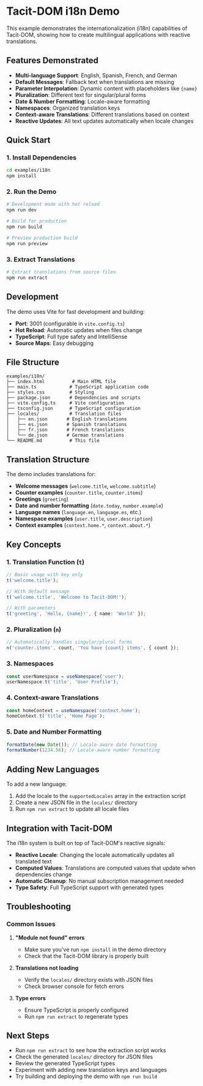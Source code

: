 # Tacit-DOM i18n Demo

This example demonstrates the internationalization (i18n) capabilities of Tacit-DOM, showing how to create multilingual applications with reactive translations.

## Features Demonstrated

- **Multi-language Support**: English, Spanish, French, and German
- **Default Messages**: Fallback text when translations are missing
- **Parameter Interpolation**: Dynamic content with placeholders like `{name}`
- **Pluralization**: Different text for singular/plural forms
- **Date & Number Formatting**: Locale-aware formatting
- **Namespaces**: Organized translation keys
- **Context-aware Translations**: Different translations based on context
- **Reactive Updates**: All text updates automatically when locale changes

## Quick Start

### 1. Install Dependencies

```bash
cd examples/i18n
npm install
```

### 2. Run the Demo

```bash
# Development mode with hot reload
npm run dev

# Build for production
npm run build

# Preview production build
npm run preview
```

### 3. Extract Translations

```bash
# Extract translations from source files
npm run extract
```

## Development

The demo uses Vite for fast development and building:

- **Port**: 3001 (configurable in `vite.config.ts`)
- **Hot Reload**: Automatic updates when files change
- **TypeScript**: Full type safety and IntelliSense
- **Source Maps**: Easy debugging

## File Structure

```
examples/i18n/
├── index.html          # Main HTML file
├── main.ts            # TypeScript application code
├── styles.css         # Styling
├── package.json       # Dependencies and scripts
├── vite.config.ts     # Vite configuration
├── tsconfig.json      # TypeScript configuration
├── locales/           # Translation files
│   ├── en.json       # English translations
│   ├── es.json       # Spanish translations
│   ├── fr.json       # French translations
│   └── de.json       # German translations
└── README.md          # This file
```

## Translation Structure

The demo includes translations for:

- **Welcome messages** (`welcome.title`, `welcome.subtitle`)
- **Counter examples** (`counter.title`, `counter.items`)
- **Greetings** (`greeting`)
- **Date and number formatting** (`date.today`, `number.example`)
- **Language names** (`language.en`, `language.es`, etc.)
- **Namespace examples** (`user.title`, `user.description`)
- **Context examples** (`context.home.*`, `context.about.*`)

## Key Concepts

### 1. Translation Function (`t`)

```typescript
// Basic usage with key only
t('welcome.title');

// With default message
t('welcome.title', 'Welcome to Tacit-DOM!');

// With parameters
t('greeting', 'Hello, {name}!', { name: 'World' });
```

### 2. Pluralization (`n`)

```typescript
// Automatically handles singular/plural forms
n('counter.items', count, 'You have {count} items', { count });
```

### 3. Namespaces

```typescript
const userNamespace = useNamespace('user');
userNamespace.t('title', 'User Profile');
```

### 4. Context-aware Translations

```typescript
const homeContext = useNamespace('context.home');
homeContext.t('title', 'Home Page');
```

### 5. Date and Number Formatting

```typescript
formatDate(new Date()); // Locale-aware date formatting
formatNumber(1234.56); // Locale-aware number formatting
```

## Adding New Languages

To add a new language:

1. Add the locale to the `supportedLocales` array in the extraction script
2. Create a new JSON file in the `locales/` directory
3. Run `npm run extract` to update all locale files

## Integration with Tacit-DOM

The i18n system is built on top of Tacit-DOM's reactive signals:

- **Reactive Locale**: Changing the locale automatically updates all translated text
- **Computed Values**: Translations are computed values that update when dependencies change
- **Automatic Cleanup**: No manual subscription management needed
- **Type Safety**: Full TypeScript support with generated types

## Troubleshooting

### Common Issues

1. **"Module not found" errors**
   - Make sure you've run `npm install` in the demo directory
   - Check that the Tacit-DOM library is properly built

2. **Translations not loading**
   - Verify the `locales/` directory exists with JSON files
   - Check browser console for fetch errors

3. **Type errors**
   - Ensure TypeScript is properly configured
   - Run `npm run extract` to regenerate types

## Next Steps

- Run `npm run extract` to see how the extraction script works
- Check the generated `locales/` directory for JSON files
- Review the generated TypeScript types
- Experiment with adding new translation keys and languages
- Try building and deploying the demo with `npm run build`
